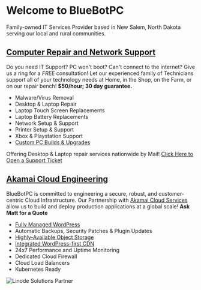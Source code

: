 # Welcome to BlueBotPC

Family-owned IT Services Provider based in New Salem, North Dakota serving our local and rural communities.

## [Computer Repair and  Network Support](https://www.bluebotpc.com/pages/local-support/)

Do you need IT Support? PC won't boot? Can't connect to the internet? Give us a ring for a _FREE_ consultation! Let our experienced family of Technicians support all of your technology needs at Home, in the Shop, on the Farm, or on our repair bench! **$50/hour; 30 day guarantee.**

- Malware/Virus Removal
- Desktop & Laptop Repair
- Laptop Touch Screen Replacements
- Laptop Battery Replacements
- Network Setup & Support
- Printer Setup & Support
- Xbox & Playstation Support
- [Custom PC Builds & Upgrades](https://www.bluebotpc.com/pages/custom-pc/)

Offering Desktop & Laptop repair services nationwide by Mail! [Click Here to Open a Support Ticket](https://forms.gle/LBAdQnoguwRzCkNo8)

## [Akamai Cloud Engineering](https://www.bluebotpc.com/pages/wordpress)

BlueBotPC is committed to engineering a secure, robust, and customer-centric Cloud Infrastructure. Our Partnership with [Akamai Cloud Services](https://www.linode.com/global-infrastructure/) allow us to build and deploy production applications at a global scale! **Ask Matt for a Quote**

- [Fully Managed WordPress](https://www.bluebotpc.com/pages/wordpress)
- Automatic Backups, Security Patches & Plugin Updates
- [Highly-Available Object Storage](https://www.linode.com/products/object-storage/)
- [Integrated WordPress-first CDN](https://www.quic.cloud/)
- 24x7 Performance and Uptime Monitoring
- Dedicated Cloud Firewall
- Cloud Load Balancers
- Kubernetes Ready

![Linode Solutions Partner](https://gooby-s3.us-southeast-1.linodeobjects.com/linodeSolutionsPartnerBadge.png)
